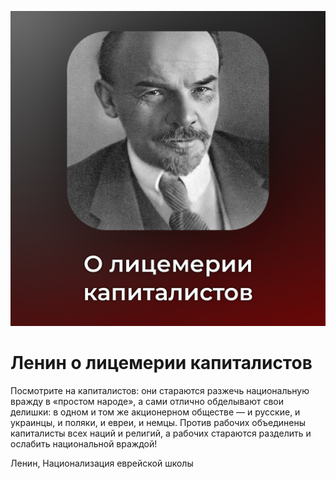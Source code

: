 ![Ленин о лицемерии капиталистов](img/posts/19-04-2022.png)

# Ленин о лицемерии капиталистов

Посмотрите на капиталистов: они стараются разжечь национальную вражду в «простом
народе», а сами отлично обделывают свои делишки: в одном и том же акционерном
обществе — и русские, и украинцы, и поляки, и евреи, и немцы. Против рабочих
объединены капиталисты всех наций и религий, а рабочих стараются разделить и
ослабить национальной враждой!

Ленин, Национализация еврейской школы
